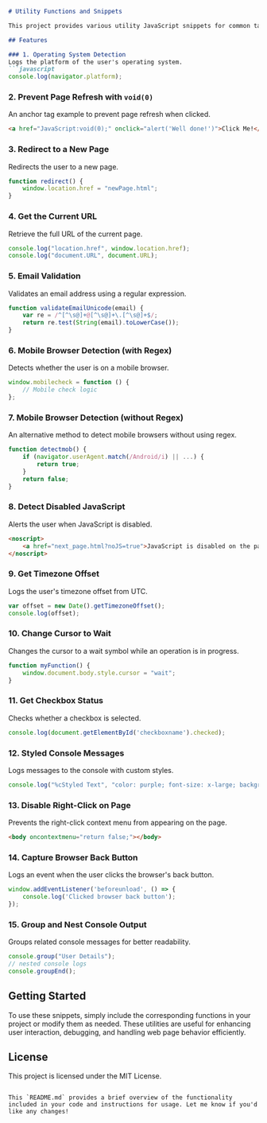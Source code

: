 
```markdown
# Utility Functions and Snippets

This project provides various utility JavaScript snippets for common tasks in web development, such as handling URLs, validating emails, detecting mobile browsers, and more. Below is a summary of the key functions and utilities included.

## Features

### 1. Operating System Detection
Logs the platform of the user's operating system.
```javascript
console.log(navigator.platform);
```

### 2. Prevent Page Refresh with `void(0)`
An anchor tag example to prevent page refresh when clicked.
```html
<a href="JavaScript:void(0);" onclick="alert('Well done!')">Click Me!</a>
```

### 3. Redirect to a New Page
Redirects the user to a new page.
```javascript
function redirect() {
    window.location.href = "newPage.html";
}
```

### 4. Get the Current URL
Retrieve the full URL of the current page.
```javascript
console.log("location.href", window.location.href);
console.log("document.URL", document.URL);
```

### 5. Email Validation
Validates an email address using a regular expression.
```javascript
function validateEmailUnicode(email) {
    var re = /^[^\s@]+@[^\s@]+\.[^\s@]+$/;
    return re.test(String(email).toLowerCase());
}
```

### 6. Mobile Browser Detection (with Regex)
Detects whether the user is on a mobile browser.
```javascript
window.mobilecheck = function () {
    // Mobile check logic
};
```

### 7. Mobile Browser Detection (without Regex)
An alternative method to detect mobile browsers without using regex.
```javascript
function detectmob() {
    if (navigator.userAgent.match(/Android/i) || ...) {
        return true;
    }
    return false;
}
```

### 8. Detect Disabled JavaScript
Alerts the user when JavaScript is disabled.
```html
<noscript>
    <a href="next_page.html?noJS=true">JavaScript is disabled on the page. Enable it asap!</a>
</noscript>
```

### 9. Get Timezone Offset
Logs the user's timezone offset from UTC.
```javascript
var offset = new Date().getTimezoneOffset();
console.log(offset);
```

### 10. Change Cursor to Wait
Changes the cursor to a wait symbol while an operation is in progress.
```javascript
function myFunction() {
    window.document.body.style.cursor = "wait";
}
```

### 11. Get Checkbox Status
Checks whether a checkbox is selected.
```javascript
console.log(document.getElementById('checkboxname').checked);
```

### 12. Styled Console Messages
Logs messages to the console with custom styles.
```javascript
console.log("%cStyled Text", "color: purple; font-size: x-large; background: white");
```

### 13. Disable Right-Click on Page
Prevents the right-click context menu from appearing on the page.
```html
<body oncontextmenu="return false;"></body>
```

### 14. Capture Browser Back Button
Logs an event when the user clicks the browser's back button.
```javascript
window.addEventListener('beforeunload', () => {
    console.log('Clicked browser back button');
});
```

### 15. Group and Nest Console Output
Groups related console messages for better readability.
```javascript
console.group("User Details");
// nested console logs
console.groupEnd();
```

## Getting Started

To use these snippets, simply include the corresponding functions in your project or modify them as needed. These utilities are useful for enhancing user interaction, debugging, and handling web page behavior efficiently.

## License

This project is licensed under the MIT License.
```

This `README.md` provides a brief overview of the functionality included in your code and instructions for usage. Let me know if you'd like any changes!